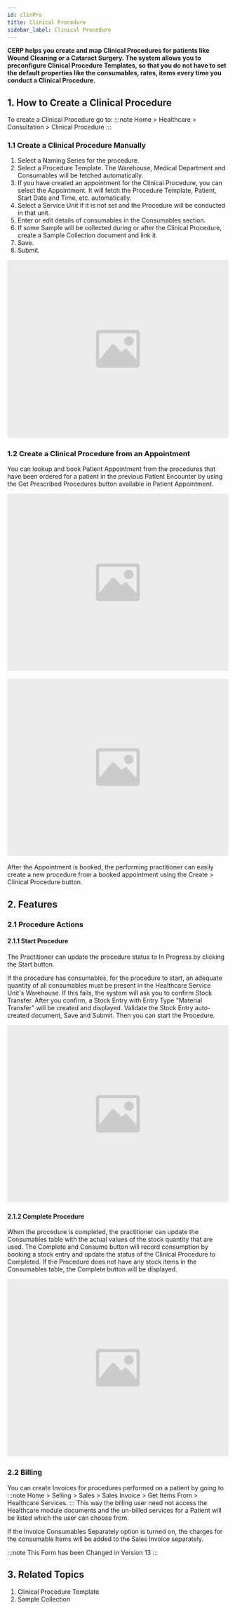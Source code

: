 ```yaml
---
id: clinPro
title: Clinical Procedure
sidebar_label: Clinical Procedure
---
```


**CERP helps you create and map Clinical Procedures for patients like Wound Cleaning or a Cataract Surgery. The system allows you to preconfigure Clinical Procedure Templates, so that you do not have to set the default properties like the consumables, rates, items every time you conduct a Clinical Procedure.**

## 1. How to Create a Clinical Procedure

To create a Clinical Procedure go to:
:::note
Home > Healthcare > Consultation > Clinical Procedure
:::

### 1.1 Create a Clinical Procedure Manually

1. Select a Naming Series for the procedure.
1. Select a Procedure Template. The Warehouse, Medical Department and Consumables will be fetched automatically.
1. If you have created an appointment for the Clinical Procedure, you can select the Appointment. It will fetch the Procedure Template, Patient, Start Date and Time, etc. automatically.
1. Select a Service Unit if it is not set and the Procedure will be conducted in that unit.
1. Enter or edit details of consumables in the Consumables section.
1. If some Sample will be collected during or after the Clinical Procedure, create a Sample Collection document and link it.
1. Save.
1. Submit.

![image](images/image.jpg)

### 1.2 Create a Clinical Procedure from an Appointment

You can lookup and book Patient Appointment from the procedures that have been ordered for a patient in the previous Patient Encounter by using the Get Prescribed Procedures button available in Patient Appointment.

![image](images/image.jpg)

![image](images/image.jpg)

After the Appointment is booked, the performing practitioner can easily create a new procedure from a booked appointment using the Create > Clinical Procedure button.

## 2. Features

### 2.1 Procedure Actions

#### 2.1.1 Start Procedure

The Practitioner can update the procedure status to In Progress by clicking the Start button.

If the procedure has consumables, for the procedure to start, an adequate quantity of all consumables must be present in the Healthcare Service Unit's Warehouse. If this fails, the system will ask you to confirm Stock Transfer. After you confirm, a Stock Entry with Entry Type "Material Transfer" will be created and displayed. Validate the Stock Entry auto-created document, Save and Submit. Then you can start the Procedure.

![image](images/image.jpg)

#### 2.1.2 Complete Procedure

When the procedure is completed, the practitioner can update the Consumables table with the actual values of the stock quantity that are used. The Complete and Consume button will record consumption by booking a stock entry and update the status of the Clinical Procedure to Completed. If the Procedure does not have any stock items in the Consumables table, the Complete button will be displayed.

![image](images/image.jpg)

### 2.2 Billing

You can create Invoices for procedures performed on a patient by going to
:::note
Home > Selling > Sales > Sales Invoice > Get Items From > Healthcare Services.
:::
This way the billing user need not access the Healthcare module documents and the un-billed services for a Patient will be listed which the user can choose from.

If the Invoice Consumables Separately option is turned on, the charges for the consumable Items will be added to the Sales Invoice separately.

:::note
This Form has been Changed in Version 13
:::

## 3. Related Topics

1. Clinical Procedure Template
1. Sample Collection
